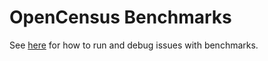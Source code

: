 # OpenCensus Benchmarks

See [here](../CONTRIBUTING.md#benchmarks) for how to run and debug issues with benchmarks.